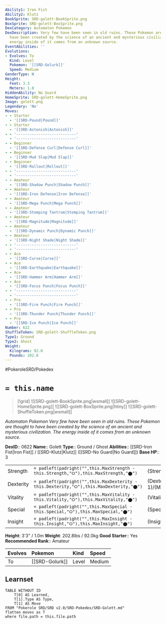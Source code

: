 ```yaml
---
Ability1: Iron Fist
Ability2: Klutz
BookSprite: SRD-golett-BookSprite.png
BoxSprite: SRD-golett-BoxSprite.png
DexCategory: Automaton Pokemon
DexDescription: Very few have been seen in old ruins. These Pokemon are thought to
  have been created by the science of an ancient and mysterious civilization. The
  energy inside of it comes from an unknown source.
EventAbilities: ''
Evolutions:
- Evolves: To
  Kind: Level
  Pokemon: '[[SRD-Golurk]]'
  Speed: Medium
GenderType: N
Height:
  Feet: 3.3
  Meters: 1.0
HiddenAbility: No Guard
HomeSprite: SRD-golett-HomeSprite.png
Image: golett.png
Legendary: 'No'
Moves:
- - Starter
  - '[[SRD-Pound|Pound]]'
- - Starter
  - '[[SRD-Astonish|Astonish]]'
- - '---------------------------'
  - '---------------------------'
- - Beginner
  - '[[SRD-Defense Curl|Defense Curl]]'
- - Beginner
  - '[[SRD-Mud Slap|Mud Slap]]'
- - Beginner
  - '[[SRD-Rollout|Rollout]]'
- - '---------------------------'
  - '---------------------------'
- - Amateur
  - '[[SRD-Shadow Punch|Shadow Punch]]'
- - Amateur
  - '[[SRD-Iron Defense|Iron Defense]]'
- - Amateur
  - '[[SRD-Mega Punch|Mega Punch]]'
- - Amateur
  - '[[SRD-Stomping Tantrum|Stomping Tantrum]]'
- - Amateur
  - '[[SRD-Magnitude|Magnitude]]'
- - Amateur
  - '[[SRD-Dynamic Punch|Dynamic Punch]]'
- - Amateur
  - '[[SRD-Night Shade|Night Shade]]'
- - '---------------------------'
  - '---------------------------'
- - Ace
  - '[[SRD-Curse|Curse]]'
- - Ace
  - '[[SRD-Earthquake|Earthquake]]'
- - Ace
  - '[[SRD-Hammer Arm|Hammer Arm]]'
- - Ace
  - '[[SRD-Focus Punch|Focus Punch]]'
- - '---------------------------'
  - '---------------------------'
- - Pro
  - '[[SRD-Fire Punch|Fire Punch]]'
- - Pro
  - '[[SRD-Thunder Punch|Thunder Punch]]'
- - Pro
  - '[[SRD-Ice Punch|Ice Punch]]'
Number: 622
ShuffleToken: SRD-golett-ShuffleToken.png
Type1: Ground
Type2: Ghost
Weight:
  Kilograms: 92.0
  Pounds: 202.8
---
```


#PokeroleSRD/Pokedex

# `= this.name`

> [!grid]
> ![[SRD-golett-BookSprite.png|wsmall]]
> ![[SRD-golett-HomeSprite.png]]
> ![[SRD-golett-BoxSprite.png|htiny]]
> ![[SRD-golett-ShuffleToken.png|wsmall]]


*Automaton Pokemon*
*Very few have been seen in old ruins. These Pokemon are thought to have been created by the science of an ancient and mysterious civilization. The energy inside of it comes from an unknown source.*

**DexID**:: 0622
**Name**:: Golett
**Type**:: Ground / Ghost
**Abilities**:: [[SRD-Iron Fist|Iron Fist]] / [[SRD-Klutz|Klutz]] ([[SRD-No Guard|No Guard]])
**Base HP**:: 3

|           |                                                                                        |                                          |
| --------- | -------------------------------------------------------------------------------------- | ---------------------------------------- |
| Strength  | `= padleft(padright("",this.MaxStrength - this.Strength,"⭘"),this.MaxStrength,"⬤")`    | (Strength::2)/(MaxStrength::5)   |
| Dexterity | `= padleft(padright("",this.MaxDexterity - this.Dexterity,"⭘"),this.MaxDexterity,"⬤")` | (Dexterity:: 1)/(MaxDexterity::3) |
| Vitality  | `= padleft(padright("",this.MaxVitality - this.Vitality,"⭘"),this.MaxVitality,"⬤")`    | (Vitality::2)/(MaxVitality::4)   |
| Special   | `= padleft(padright("",this.MaxSpecial - this.Special,"⭘"),this.MaxSpecial,"⬤")`       | (Special::1)/(MaxSpecial::3)     |
| Insight   | `= padleft(padright("",this.MaxInsight - this.Insight,"⭘"),this.MaxInsight,"⬤")`       | (Insight::2)/(MaxInsight::5)     |

**Height**: 3'3" / 1.0m
**Weight**: 202.8lbs / 92.0kg
**Good Starter**:: Yes
**Recommended Rank**:: Amateur

| Evolves   | Pokemon        | Kind   | Speed   |
|:----------|:---------------|:-------|:--------|
| To        | [[SRD-Golurk]] | Level  | Medium  |

## Learnset

```dataview
TABLE WITHOUT ID
    T[0] AS Learned,
    T[1].Type AS Type,
    T[1] AS Move
FROM "Pokerole SRD/SRD v2.0/SRD-Pokedex/SRD-Golett.md"
flatten moves as T
where file.path = this.file.path
```

